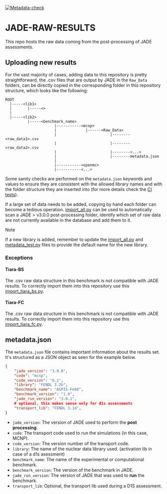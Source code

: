 [![Metadata-check](https://github.com/JADE-V-V/JADE-RAW-RESULTS/actions/workflows/metadata_check.yml/badge.svg?branch=main)](https://github.com/JADE-V-V/JADE-RAW-RESULTS/actions/workflows/metadata_check.yml)

# JADE-RAW-RESULTS
This repo hosts the raw data coming from the post-processing of JADE assessments.

## Uploading new results
For the vast majority of cases, adding data to this repository is pretty straightforward, the .csv files that are output by JADE in the
`Raw_Data` folders, can be directly copied in the corresponding folder in this repository structure, which looks like the following:
```
ROOT
  |-----<lib1>
  |       |-----<>
  |
  |-----<lib2>
          |-----<benchmark_name>
                      |-----------<mcnp>
                      |             |------<Raw_Data>
                      |                        |--------<raw_data1>.csv
                      |                        |--------<raw_data2>.csv
                      |                        |--------<...>
                      |                        |--------metadata.json
                      |
                      |-----------<openmc>
                      |-----------<...>
```

Some sanity checks are performed on the `metadata.json` keywords and values to ensure they are consistent with the allowed library names and with the folder structure they are inserted into (for more details check the [CI tests](./tests/metadata_test.py)).

If a large set of data needs to be added, copying by hand each folder can become a tedious operation. [import_all.py](./utils/import_all.py) can be used to automatically scan a JADE > v3.0.0 post-processing folder, identify which set of raw data are not currently available in the
database and add them to it.

> [!NOTE]  
> If a new library is added, remember to update the [import_all.py](./utils/import_all.py) and [metadata_test.py](./tests/metadata_test.py) files to provide the default name for the new library.

### Exceptions
#### Tiara-BS
The .csv raw data structure in this benchmark is not compatible with JADE results. To correctly import them into this repository use this [import_tiara_bs.py](./utils/import_tiara_bs.py). 

#### Tiara-FC
The .csv raw data structure in this benchmark is not compatible with JADE results. To correctly import them into this repository use this [import_tiara_fc.py](./utils/import_tiara_fc.py). 

## metadata.json

The `metadata.json` file contains important information about the results set. It's structured as a JSON object as seen for the example below.

```json
{
    "jade_version": "3.0.0",
    "code": "mcnp",
    "code_version": "6.2",
    "library": "FENDL 3.2b",
    "benchmark_name": "ASPIS-Fe88",
    "benchmark_version": "1.0",
    "jade_run_version": "3.0.1",
    # optional, this makes sense only for d1s assessments
    "transport_lib": "FENDL 3.1d",
}
```

- `jade_version`: The version of JADE used to perform the **post processing**.
- `code`: The transport code used to run the simulations (in this case, MCNP).
- `code_version`: The version number of the transport code.
- `library`: The name of the nuclear data library used. (activation lib in case of a d1s asessment)
- `benchmark_name`: The name of the experimental or computational benchmark.
- `benchmark_version`: The version of the benchmark in JADE.
- `jade_run_version`: The version of JADE that was used to **run** the benchmark.
- `transport_lib`: Optional, the transport lib used during a D1S assessment.